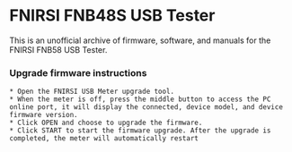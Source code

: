 # FNIRSI FNB48S USB Tester

This is an unofficial archive of firmware, software, and manuals for the FNIRSI FNB58 USB Tester.

###  Upgrade firmware instructions

    * Open the FNIRSI USB Meter upgrade tool.
    * When the meter is off, press the middle button to access the PC online port, it will display the connected, device model, and device firmware version.
    * Click OPEN and choose to upgrade the firmware.
    * Click START to start the firmware upgrade. After the upgrade is completed, the meter will automatically restart
